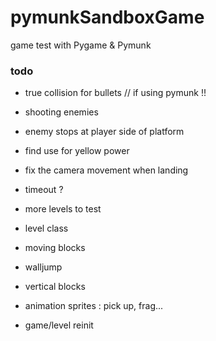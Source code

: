 pymunkSandboxGame
=================

game test with Pygame &amp; Pymunk


### todo


- true collision for bullets // if using pymunk !!

- shooting enemies
- enemy stops at player side of platform
- find use for yellow power
- fix the camera movement when landing


- timeout ?
- more levels to test
- level class
- moving blocks
- walljump
- vertical blocks


- animation sprites : pick up, frag...

- game/level reinit